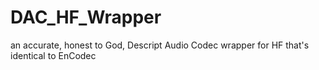 # DAC_HF_Wrapper
an accurate, honest to God, Descript Audio Codec wrapper for HF that's identical to EnCodec
